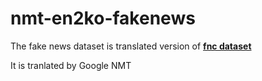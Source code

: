 # nmt-en2ko-fakenews

 The fake news dataset is translated version of **[fnc dataset](http://www.fakenewschallenge.org/)**
 
 It is tranlated by Google NMT
